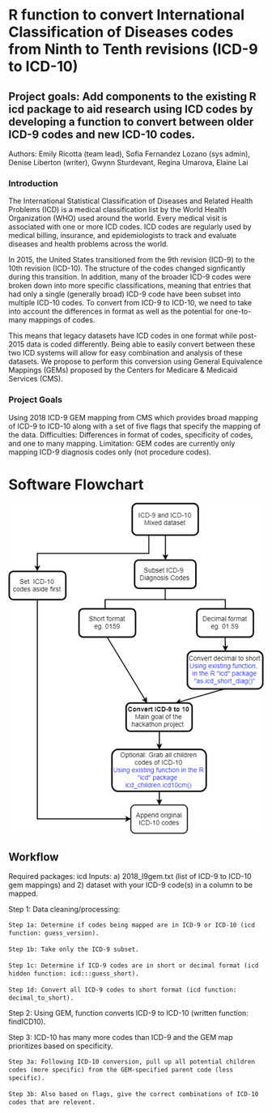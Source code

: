 # R function to convert International Classification of Diseases codes from Ninth to Tenth revisions (ICD-9 to ICD-10)

## Project goals: Add components to the existing R icd package to aid research using ICD codes by developing a function to convert between older ICD-9 codes and new ICD-10 codes.

Authors: Emily Ricotta (team lead), Sofia Fernandez Lozano (sys admin), Denise Liberton (writer), Gwynn Sturdevant, Regina Umarova, Elaine Lai

### Introduction
The International Statistical Classification of Diseases and Related Health Problems (ICD) is a medical classification list by the World Health Organization (WHO) used around the world. Every medical visit is associated with one or more ICD codes. ICD codes are regularly used by medical billing, insurance, and epidemiologists to track and evaluate diseases and health problems across the world.  

In 2015, the United States transitioned from the 9th revision (ICD-9) to the 10th revision (ICD-10). The structure of the codes changed signficantly during this transition. In addition, many of the broader ICD-9 codes were broken down into more specific classifications, meaning that entries that had only a single (generally broad) ICD-9 code have been subset into multiple ICD-10 codes. To convert from ICD-9 to ICD-10, we need to take into account the differences in format as well as the potential for one-to-many mappings of codes.

This means that legacy datasets have ICD codes in one format while post-2015 data is coded differently. Being able to easily convert between these two ICD systems will allow for easy combination and analysis of these datasets. We propose to perform this conversion using General Equivalence Mappings (GEMs) proposed by the Centers for Medicare & Medicaid Services (CMS).

### Project Goals
Using 2018 ICD-9 GEM mapping from CMS which provides broad mapping of ICD-9 to ICD-10 along with a set of five flags that specify the mapping of the data. 
Difficulties: Differences in format of codes, specificity of codes, and one to many mapping.
Limitation: GEM codes are currently only mapping ICD-9 diagnosis codes only (not procedure codes).

# Software Flowchart
![Flowchart](https://github.com/NCBI-Hackathons/Design-of-ICD-9-to-10-conversion-function-for-the-R-package-icd/blob/master/Updated%20flowchart.png "Flowchart")

## Workflow 
Required packages: icd
Inputs: a) 2018_I9gem.txt (list of ICD-9 to ICD-10 gem mappings) and 2) dataset with your ICD-9 code(s) in a column to be mapped.

Step 1: Data cleaning/processing:

    Step 1a: Determine if codes being mapped are in ICD-9 or ICD-10 (icd function: guess_version). 
    
    Step 1b: Take only the ICD-9 subset.

    Step 1c: Determine if ICD-9 codes are in short or decimal format (icd hidden function: icd:::guess_short).

    Step 1d: Convert all ICD-9 codes to short format (icd function: decimal_to_short).

Step 2: Using GEM, function converts ICD-9 to ICD-10 (written function: findICD10). 

Step 3: ICD-10 has many more codes than ICD-9 and the GEM map prioritizes based on specificity. 

    Step 3a: Following ICD-10 conversion, pull up all potential children codes (more specific) from the GEM-specified parent code (less specific). 

    Step 3b: Also based on flags, give the correct combinations of ICD-10 codes that are relevent.

